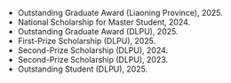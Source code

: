 * Outstanding Graduate Award (Liaoning Province), 2025.
* National Scholarship for Master Student, 2024.
* Outstanding Graduate Award (DLPU), 2025.
* First-Prize Scholarship (DLPU), 2025.
* Second-Prize Scholarship (DLPU), 2024.
* Second-Prize Scholarship (DLPU), 2023.
* Outstanding Student (DLPU), 2025.
